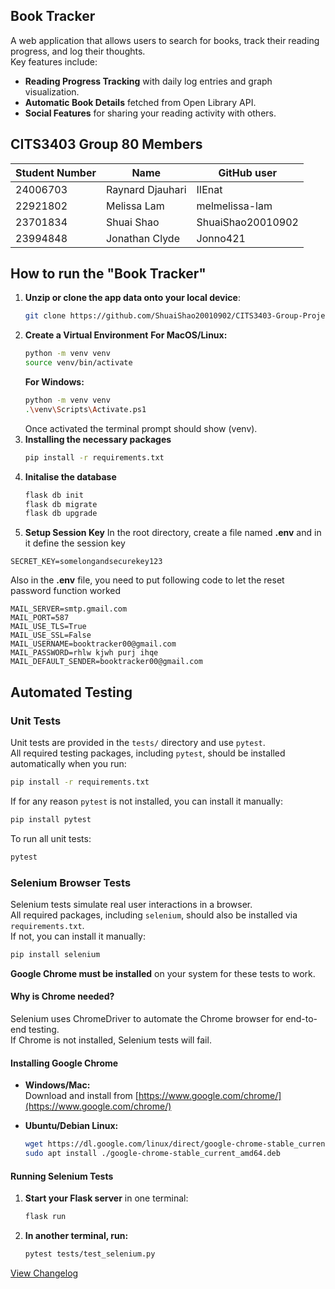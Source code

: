
## Book Tracker 
A web application that allows users to search for books, track their reading progress, and log their thoughts.  
Key features include:
- **Reading Progress Tracking** with daily log entries and graph visualization.
- **Automatic Book Details** fetched from Open Library API.
- **Social Features** for sharing your reading activity with others.


## CITS3403 Group 80 Members

| Student Number | Name             | GitHub user       |
| -------------- | ---------------- | ----------------- |
| 24006703       | Raynard Djauhari | IIEnat            |
| 22921802       | Melissa Lam      | melmelissa-lam    |
| 23701834       | Shuai Shao       | ShuaiShao20010902 |
| 23994848       | Jonathan Clyde   | Jonno421          |


## How to run the "Book Tracker"


1. **Unzip or clone the app data onto your local device**:  
   ```bash
   git clone https://github.com/ShuaiShao20010902/CITS3403-Group-Project.git
2. **Create a Virtual Environment**
   **For MacOS/Linux:**
   ```bash
   python -m venv venv
   source venv/bin/activate
   ```
   **For Windows:**
   ```bash
   python -m venv venv
   .\venv\Scripts\Activate.ps1
   ```
   Once activated the terminal prompt should show (venv).
2. **Installing the necessary packages**
   ```bash
   pip install -r requirements.txt
   ```
3. **Initalise the database**
   ```bash
   flask db init
   flask db migrate
   flask db upgrade
   ```
4. **Setup Session Key**
In the root directory, create a file named **.env** and in it define the session key
```
SECRET_KEY=somelongandsecurekey123
```
Also in the **.env** file, you need to put following code to let the reset password function worked
```
MAIL_SERVER=smtp.gmail.com
MAIL_PORT=587
MAIL_USE_TLS=True
MAIL_USE_SSL=False
MAIL_USERNAME=booktracker00@gmail.com
MAIL_PASSWORD=rhlw kjwh purj ihqe
MAIL_DEFAULT_SENDER=booktracker00@gmail.com
```

## Automated Testing

### Unit Tests

Unit tests are provided in the `tests/` directory and use `pytest`.  
All required testing packages, including `pytest`, should be installed automatically when you run:

```sh
pip install -r requirements.txt
```

If for any reason `pytest` is not installed, you can install it manually:

```sh
pip install pytest
```

To run all unit tests:

```sh
pytest
```

### Selenium Browser Tests

Selenium tests simulate real user interactions in a browser.  
All required packages, including `selenium`, should also be installed via `requirements.txt`.  
If not, you can install it manually:

```sh
pip install selenium
```

**Google Chrome must be installed** on your system for these tests to work.

#### Why is Chrome needed?

Selenium uses ChromeDriver to automate the Chrome browser for end-to-end testing.  
If Chrome is not installed, Selenium tests will fail.

#### Installing Google Chrome

- **Windows/Mac:**  
  Download and install from [https://www.google.com/chrome/](https://www.google.com/chrome/)

- **Ubuntu/Debian Linux:**
  ```sh
  wget https://dl.google.com/linux/direct/google-chrome-stable_current_amd64.deb
  sudo apt install ./google-chrome-stable_current_amd64.deb
  ```

#### Running Selenium Tests

1. **Start your Flask server** in one terminal:
    ```sh
    flask run
    ```
2. **In another terminal, run:**
    ```sh
    pytest tests/test_selenium.py
    ```


[View Changelog](./CHANGELOGS.md)
